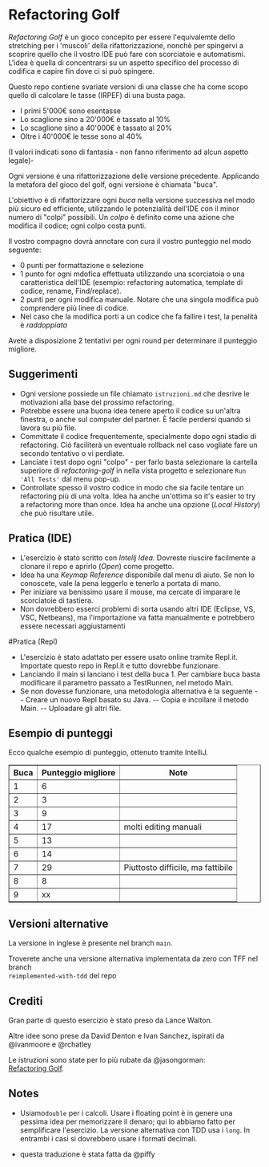 # Refactoring Golf

_Refactoring Golf_ è un gioco concepito per essere l'equivalemte dello stretching
per i 'muscoli' della rifattorizzazione, nonchè per spingervi a scoprire quello che
il vostro IDE può fare con scorciatoie e automatismi. L'idea è quella di concentrarsi
su un aspetto specifico del processo di codifica e capire fin dove ci si può spingere.

Questo repo contiene svariate versioni di una classe che ha come scopo quello di calcolare
le tasse (IRPEF) di una busta paga.

* I primi 5'000€ sono esentasse
* Lo scaglione sino a 20'000€ è tassato al 10%
* Lo scaglione sino a 40'000€ è tassato al 20%
* Oltre i 40'000€ le tesse sono al 40%

(I valori indicati sono di fantasia - non fanno riferimento ad alcun aspetto legale)-

Ogni versione è una rifattorizzazione delle versione precedente. Applicando la metafora del gioco
del golf, ogni versione è chiamata "buca".

L'obiettivo è di rifattorizzare ogni _buca_ nella versione successiva nel modo più sicuro
ed efficiente, utilizzando le potenzialità dell'IDE con il minor numero di "colpi" possibili.
Un _colpo_ è definito come una azione che modifica il codice; ogni colpo costa punti.

Il vostro compagno dovrà annotare con cura il vostro punteggio nel modo seguente:

- 0 punti per formattazione e selezione
- 1 punto for ogni mdofica effettuata utilizzando una scorciatoia o una caratteristica dell'IDE
(esempio: refactoring automatica, template di codice, rename, Find/replace).
- 2 punti per ogni modifica manuale. Notare che una singola modifica può comprendere più linee di codice.
- Nel caso che la modifica porti a un codice che fa fallire i test, la penalità è _raddoppiata_

Avete a disposizione 2 tentativi per ogni round per determinare il punteggio migliore.

## Suggerimenti
- Ogni versione possiede un file chiamato `istruzioni.md` che desrive le motivazioni alla base del prossimo refactoring.
- Potrebbe essere una buona idea tenere aperto il codice su un'altra finestra, o anche sul computer del partner.
È facile perdersi quando si lavora su più file.
- Committate il codice frequentemente, specialmente dopo ogni stadio di refactoring. Ciò faciliterà un eventuale
rollback nel caso vogliate fare un secondo tentativo o vi perdiate.
- Lanciate i test dopo ogni "colpo" - per farlo basta selezionare la cartella superiore di  *refactoring-golf* in
nella vista progetto e selezionare `Run 'All Tests'` dal menu pop-up.
- Controllate spesso il vostro codice in modo che sia facile tentare un refactoring più di una volta. Idea ha anche
un'ottima  so it's easier to try a refactoring more than once. Idea ha anche una opzione (_Local History_) che può risultare utile.

## Pratica (IDE)
- L'esercizio è stato scritto con _Intellj Idea_. Dovreste riuscire facilmente a clonare il repo e aprirlo
 (_Open_) come progetto.
- Idea ha una _Keymap Reference_ disponibile dal menu di aiuto. Se non lo conoscete, vale la
pena leggerlo e tenerlo a portata di mano.
- Per iniziare va benissimo usare il mouse, ma cercate di imparare le scorciatoie di tastiera.
- Non dovrebbero esserci problemi di sorta usando altri IDE (Eclipse, VS, VSC, Netbeans), ma l'importazione va fatta 
manualmente e potrebbero essere necessari aggiustamenti

#Pratica (Repl)
- L'esercizio è stato adattato per essere usato online tramite Repl.it. Importate questo repo in Repl.it e tutto 
dovrebbe funzionare. 
- Lanciando il main si lanciano i test della buca 1. Per cambiare buca basta modificare il parametro 
passato a TestRunnen, nel metodo Main.
- Se non dovesse funzionare, una metodologia alternativa è la seguente
 -- Creare un nuovo Repl basato su Java.
 -- Copia e incollare il metodo Main.
 -- Uploadare gli altri file. 
 

## Esempio di punteggi
Ecco qualche esempio di punteggio, ottenuto tramite IntelliJ.  

<table border="1">
<tr><th>Buca</th><th>Punteggio migliore</th><th>Note</th></tr>
<tr><td> 1    </td><td> 6          </td><td></td></tr>
<tr><td> 2    </td><td> 3          </td><td></td></tr>
<tr><td> 3    </td><td> 9          </td><td></td></tr>
<tr><td> 4    </td><td> 17         </td><td>molti editing manuali</td></tr>
<tr><td> 5    </td><td> 13         </td><td></td></tr>
<tr><td> 6    </td><td> 14         </td><td></td></tr>
<tr><td> 7    </td><td> 29         </td><td>Piuttosto difficile, ma fattibile</td></tr>       
<tr><td> 8    </td><td> 8          </td><td></td></tr>
<tr><td> 9    </td><td> xx         </td><td></td></tr>
</table>       

## Versioni alternative
La versione in inglese è presente nel branch `main`.

Troverete anche una versione alternativa implementata da zero con TFF nel branch  
`reimplemented-with-tdd` del repo

## Crediti
Gran parte di questo esercizio è stato preso da Lance Walton.

Altre idee sono prese da David Denton e Ivan Sanchez, ispirati da @ivanmoore e @rchatley

Le istruzioni sono state per lo più rubate da @jasongorman:  
<a href="https://github.com/jasongorman/RefactoringGolfJava">Refactoring Golf</a>.


## Notes

- Usiamo`double` per i calcoli. Usare i floating point è in genere una pessima idea per memorizzare il denaro; qui
 lo abbiamo fatto per semplificare l'esercizio. La versione alternativa con TDD usa i `long`.
 In entrambi i casi si dovrebbero usare i formati decimali.

- questa traduzione è stata fatta da @piffy
